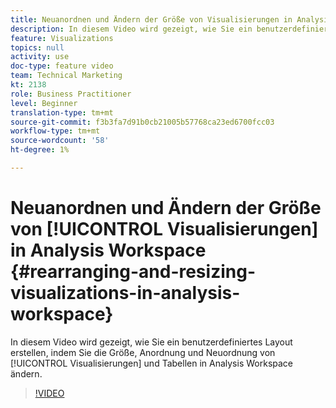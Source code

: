 ```yaml
---
title: Neuanordnen und Ändern der Größe von Visualisierungen in Analysis Workspace
description: In diesem Video wird gezeigt, wie Sie ein benutzerdefiniertes Layout erstellen, indem Sie Visualisierungen und Tabellen in Analysis Workspace anpassen, neu anordnen und neu organisieren.
feature: Visualizations
topics: null
activity: use
doc-type: feature video
team: Technical Marketing
kt: 2138
role: Business Practitioner
level: Beginner
translation-type: tm+mt
source-git-commit: f3b3fa7d91b0cb21005b57768ca23ed6700fcc03
workflow-type: tm+mt
source-wordcount: '58'
ht-degree: 1%

---
```



# Neuanordnen und Ändern der Größe von [!UICONTROL Visualisierungen] in Analysis Workspace {#rearranging-and-resizing-visualizations-in-analysis-workspace}

In diesem Video wird gezeigt, wie Sie ein benutzerdefiniertes Layout erstellen, indem Sie die Größe, Anordnung und Neuordnung von [!UICONTROL Visualisierungen] und Tabellen in Analysis Workspace ändern.

>[!VIDEO](https://video.tv.adobe.com/v/24707/?quality=12)
